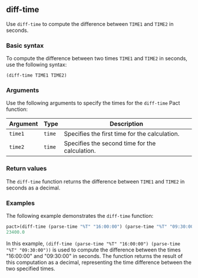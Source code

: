 ## diff-time
Use `diff-time` to compute the difference between `TIME1` and `TIME2` in seconds.

### Basic syntax

To compute the difference between two times `TIME1` and `TIME2` in seconds, use the following syntax:

`(diff-time TIME1 TIME2)`

### Arguments

Use the following arguments to specify the times for the `diff-time` Pact function:

| Argument | Type | Description                                   |
|----------|------|-----------------------------------------------|
| `time1`    | `time` | Specifies the first time for the calculation.|
| `time2`    | `time` | Specifies the second time for the calculation.|

### Return values

The `diff-time` function returns the difference between `TIME1` and `TIME2` in seconds as a decimal.

### Examples

The following example demonstrates the `diff-time` function:

```lisp
pact>(diff-time (parse-time "%T" "16:00:00") (parse-time "%T" "09:30:00"))
23400.0
```

In this example, `(diff-time (parse-time "%T" "16:00:00") (parse-time "%T" "09:30:00"))` is used to compute the difference between the times "16:00:00" and "09:30:00" in seconds. The function returns the result of this computation as a decimal, representing the time difference between the two specified times.
